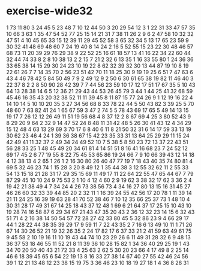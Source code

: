 # exercise-wide32
1
73
11
80
3
24
45
5
23
48
7
10
12
44
50
3
20
29
54
12
3
1
22
31
33
47
57
35
10
66
3
63
1
35
47
54
52
77
25
15
14
21
31
7
38
11
26
2
9
6
2
47
58
10
32
32
47
51
4
10
45
65
33
15
12
39
11
29
45
52
58
3
65
32
34
5
13
17
65
23
59
9
30
32
41
48
69
48
60
7
24
19
40
8
14
24
2
16
5
52
55
15
23
22
30
48
46
57
68
73
11
20
39
29
76
29
38
9
22
52
25
16
61
18
57
13
41
16
22
34
22
60
44
32
44
74
33
8
2
8
10
38
13
2
2
15
7
21
2
32
6
13
35
1
16
33
55
80
1
24
36
36
33
65
38
14
15
29
30
24
23
10
19
22
8
62
32
39
32
30
13
44
87
19
10
8
19
22
61
26
7
7
14
35
70
2
56
23
51
42
70
11
18
25
30
9
19
19
25
6
51
7
47
63
6
43
4
46
78
42
5
84
50
49
7
9
2
49
12
9
2
50
6
30
61
65
38
19
82
11
46
40
3
22
37
8
2
2
8
50
90
28
42
39
7
7
44
56
23
59
10
17
12
17
51
17
67
35
5
10
43
64
13
28
38
14
6
5
12
36
21
29
43
44
53
26
45
79
3
44
1
44
25
41
32
68
59
45
46
16
35
43
20
32
38
52
11
11
39
45
8
11
87
15
77
24
26
9
1
12
19
16
22
4
14
10
14
5
10
10
20
35
3
27
34
56
68
8
33
78
22
44
5
50
43
82
3
39
25
5
70
48
60
7
63
82
41
24
1
65
67
59
3
47
2
74
5
5
78
43
69
17
65
5
49
14
13
15
19
17
7
26
12
12
26
49
11
51
19
56
68
4
8
37
12
2
8
67
69
4
25
3
80
52
43
9
8
29
20
9
64
2
32
9
14
47
52
24
8
48
11
31
42
48
5
26
30
41
43
12
4
34
29
15
12
48
4
63
13
29
69
3
70
17
6
8
40
6
11
8
21
50
32
31
6
14
17
59
33
13
19
30
62
23
46
4
24
1
39
36
38
67
15
42
23
35
33
31
13
64
25
29
29
11
15
24
42
49
41
11
32
37
2
49
34
24
49
52
10
7
5
38
5
8
50
23
72
13
37
22
43
51
56
28
33
25
1
48
45
49
20
34
61
81
4
14
51
51
8
16
41
16
68
23
7
24
52
12
69
17
45
2
6
77
19
55
8
22
75
45
53
65
86
19
24
66
7
9
10
66
39
43
12
14
18
4
12
38
13
4
2
65
1
26
1
2
16
30
80
26
40
47
77
19
7
18
43
40
35
74
80
81
4
69
5
32
46
23
74
1
15
28
3
20
8
49
12
1
35
44
38
3
12
55
32
62
11
2
55
33
54
13
15
18
21
28
31
17
29
35
15
69
11
49
17
11
22
64
22
55
47
65
44
67
7
79
87
29
45
10
10
24
9
75
53
2
1
10
4
12
4
60
2
9
19
62
3
38
32
17
62
3
36
2
4
19
42
21
38
49
4
7
34
24
4
26
73
38
56
73
4
34
16
27
80
13
15
16
31
45
27
46
26
60
32
33
39
44
85
20
2
32
11
1
16
39
24
55
42
56
17
20
78
1
11
39
14
21
11
24
25
16
39
19
63
28
41
70
52
38
46
7
10
12
35
66
25
37
73
1
48
10
4
30
31
28
17
49
31
67
14
25
18
43
37
12
48
1
69
6
21
64
37
17
25
15
10
43
10
19
28
74
16
58
87
6
29
34
67
21
43
47
35
20
43
2
36
12
32
23
14
15
6
32
43
51
71
4
2
16
38
14
50
54
57
72
28
27
42
33
80
45
5
32
86
23
9
4
66
29
17
44
1
28
22
44
38
35
39
29
17
9
59
11
7
22
43
35
2
7
16
6
13
49
10
11
1
71
26
67
14
30
26
52
21
19
32
26
35
2
24
17
82
17
6
37
33
21
2
41
59
63
49
61
75
9
45
58
2
10
19
16
11
10
19
43
44
74
10
23
29
26
6
11
49
31
28
32
6
9
48
13
36
37
53
18
46
55
11
52
21
8
11
39
36
10
28
15
82
1
34
36
40
29
25
19
1
43
34
70
20
50
40
43
21
72
33
4
25
63
2
62
5
30
20
23
66
4
17
49
8
2
25
14
46
6
18
39
45
65
6
54
22
19
13
8
16
33
27
38
14
67
40
27
55
42
46
24
56
39
1
12
21
13
48
12
23
38
15
19
75
3
36
46
23
10
18
19
27
18
1
4
36
8
28
31
